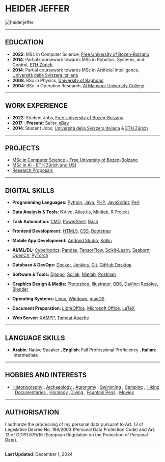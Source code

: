# HEIDER JEFFER

<p style="text-align: justify;"><img alt="heiderjeffer" src="https://komarev.com/ghpvc/?username=heiderjeffer&amp;label=Profile%20views&amp;color=0e75b6&amp;style=flat" />&nbsp;</p>

---

<!---## PERSONAL INFORMATION
- **Name**: Heider Jeffer
- **Date of Birth**: 01/October/1986
- **Address**: Via Castel Weinegg 2, 39100, Bozen-Bolzano, Italy
- **E-mail**: [hheider.jeffer@gmail.com](mailto:hheider.jeffer@gmail.com)
- **Website**: [https://github.com/HeiderJeffer](https://github.com/HeiderJeffer)

---
-->
## EDUCATION

- **2022**: MSc in Computer Science, [Free University of Bozen-Bolzano](https://www.unibz.it/)
- **2014**: Partial coursework towards MSc in Robotics, Systems, and Control, [ETH Zürich](https://ethz.ch/en.html)
- **2014**: Partial coursework towards MSc in Artificial Intelligence, [Università della Svizzera italiana](https://www.usi.ch/en)
- **2008**: BSc in Physics, [University of Baghdad](https://en.uobaghdad.edu.iq/)
- **2004**: BSc in Operation Research, [Al Mansour University College](https://muc.edu.iq/en)

---

## WORK EXPERIENCE

- **2022**: Student Jobs, [Free University of Bozen-Bolzano](https://www.unibz.it/)
- **2017 - Present**: Seller, [eBay](https://www.ebay.it/usr/heidejeffe_0)
- **2014**: Student Jobs, [Università della Svizzera italiana](https://www.usi.ch/en) & [ETH Zürich](https://ethz.ch/en.html)

---

## PROJECTS

- [MSc in Computer Science - Free University of Bozen-Bolzano](https://github.com/HeiderJeffer?tab=repositories&q=MSc+in+Computer+Science+UNIBZ&type=&language=&sort=)
- [MSc in AI - ETH Zürich and USI](https://github.com/HeiderJeffer?tab=repositories&q=MSc+in+AI+ETH+ZURICH+and+USI&type=&language=&sort=)
- [Research Proposals](https://github.com/HeiderJeffer?tab=repositories&q=rp&type=&language=&sort=)

---

## DIGITAL SKILLS

- **Programming Languages:** [Python](https://www.python.org/), [Java](https://www.eclipse.org/), [PHP](https://www.phpmyadmin.net/), [JavaScript](https://www.w3schools.com/js/), [Perl](https://www.perl.org/)
  
- **Data Analysis & Tools:**  [NVivo](https://lumivero.com/products/nvivo/), [Atlas.tis](https://atlasti.com/), [Minitab](https://www.minitab.com/en-us/), [R Project](https://www.r-project.org/)
  
- **Task Automation:** [CMD](https://learn.microsoft.com/en-us/windows-server/administration/windows-commands/cmd), [PowerShell](https://learn.microsoft.com/en-us/powershell/scripting/install/installing-powershell-on-windows?view=powershell-7.3), [Bash](https://www.gnu.org/software/bash/)

- **Frontend Development:** [HTML5](https://www.w3schools.com/html/), [CSS](https://www.w3schools.com/css/), [Bootstrap](https://getbootstrap.com/)

- **Mobile App Development:** [Android Studio](https://developer.android.com/studio), [Kotlin](https://kotlinlang.org/)

- **AI/ML/DL:** [Cyberbotics](https://cyberbotics.com/), [Pandas](https://pandas.pydata.org/), [TensorFlow](https://www.tensorflow.org/), [Scikit-Learn](https://scikit-learn.org/stable/), [Seaborn](https://seaborn.pydata.org/), [OpenCV](https://opencv.org/), [PyTorch](https://pytorch.org/)

- **Database & DevOps:** [Docker](https://www.docker.com/), [Jenkins](https://www.jenkins.io/), [Git](https://git-scm.com/), [GitHub Desktop](https://desktop.github.com/)

- **Software & Tools:** [Django](https://www.djangoproject.com/), [Scilab](https://www.scilab.org/), [Matlab](https://www.mathworks.com/products/matlab.html), [Postman](https://www.postman.com/)

- **Graphics Design & Media:** [Photoshop](https://www.adobe.com/products/photoshop.html), [Illustrator](https://www.adobe.com/products/illustrator.html#%3A~%3Atext%3DAdobe%20Illustrator%20is%20the%20industry%2Cfor%20Patterns%20or%20Global%20Edits), [OBS](https://obsproject.com/), [DaVinci Resolve](https://www.blackmagicdesign.com/products/davinciresolve), [Blender](https://www.blender.org/)

- **Operating Systems:** [Linux](https://www.kernel.org/), [Windows](https://www.microsoft.com/en-us/windows), [macOS](https://support.apple.com/guide/mac-help/welcome/mac)

- **Document Preparation:** [LibreOffice](https://www.libreoffice.org/), [Microsoft Office](https://www.office.com/), [LaTeX](https://www.overleaf.com/)

- **Web Server:** [XAMPP](https://www.apachefriends.org/), [Tomcat Apache](https://tomcat.apache.org/)

---

## LANGUAGE SKILLS

- **Arabic**: Native Speaker , **English**: Full Professional Proficiency , **Italian**: Intermediate

---

## HOBBIES AND INTERESTS

- [Historiography](https://en.wikipedia.org/wiki/Historiography) , [Archaeology](https://en.wikipedia.org/wiki/Archaeology) , [Agronomy](https://en.wikipedia.org/wiki/Agronomy) , [Swimming](https://en.wikipedia.org/wiki/Swimming) , [Camping](https://en.wikipedia.org/wiki/Camping) , [Hiking](https://en.wikipedia.org/wiki/Hiking) , [Documentaries](https://en.wikipedia.org/wiki/Documentary_film) , [Horology](https://en.wikipedia.org/wiki/Chronometry) ,[Diving](https://en.wikipedia.org/wiki/Underwater_diving) , [Fountain Pens](https://en.wikipedia.org/wiki/Fountain_pen) , [Movies](https://en.wikipedia.org/wiki/Film)

---

## AUTHORISATION

I authorize the processing of my personal data pursuant to Art. 13 of Legislative Decree No. 196/2003 (Personal Data Protection Code) and Art. 13 of GDPR 679/16 (European Regulation on the Protection of Personal Data).

---

**Last Updated**: December 1, 2024

